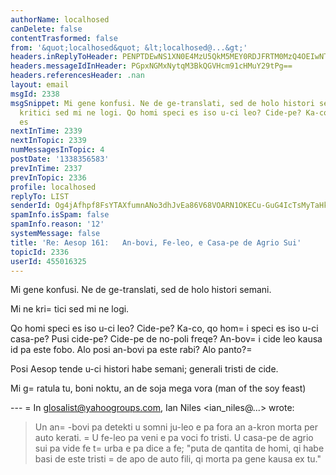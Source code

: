 ```yaml
---
authorName: localhosed
canDelete: false
contentTrasformed: false
from: '&quot;localhosed&quot; &lt;localhosed@...&gt;'
headers.inReplyToHeader: PENPTDEwNS1XN0E4MzU5QkM5MEY0RDJFRTM0MzQ4OEIwNTBAcGh4LmdibD4=
headers.messageIdInHeader: PGpxNGMxNytqM3BkQGVHcm91cHMuY29tPg==
headers.referencesHeader: .nan
layout: email
msgId: 2338
msgSnippet: Mi gene konfusi. Ne de ge-translati, sed de holo histori semani. Mi ne
  kritici sed mi ne logi. Qo homi speci es iso u-ci leo? Cide-pe? Ka-co, qo homi speci
  es
nextInTime: 2339
nextInTopic: 2339
numMessagesInTopic: 4
postDate: '1338356583'
prevInTime: 2337
prevInTopic: 2336
profile: localhosed
replyTo: LIST
senderId: Og4jAfhpf8FsYTAXfumnANo3dhJvEa86V68VOARN1OKECu-GuG4IcTsMyTaHkvONhz4gW8WQ_zm7mQV3Pqot38_qEpWcHjEZAjY
spamInfo.isSpam: false
spamInfo.reason: '12'
systemMessage: false
title: 'Re: Aesop 161:   An-bovi, Fe-leo, e Casa-pe de Agrio Sui'
topicId: 2336
userId: 455016325
---
```


Mi gene konfusi. Ne de ge-translati, sed de holo histori semani.

Mi ne kri=
tici sed mi ne logi.

Qo homi speci es iso u-ci leo? Cide-pe?
Ka-co, qo hom=
i speci es iso u-ci casa-pe? Pusi cide-pe? Cide-pe de no-poli freqe?
An-bov=
i cide leo kausa id pa este fobo. Alo posi an-bovi pa este rabi? Alo panto?=


Posi Aesop tende u-ci histori habe semani; generali tristi de cide.

Mi g=
ratula tu, 
boni noktu, 
an de soja mega vora (man of the soy feast)


--- =
In glosalist@yahoogroups.com, Ian Niles <ian_niles@...> wrote:
>
> 
> Un an=
-bovi pa detekti u somni ju-leo e pa fora an a-kron morta per auto kerati. =
 U fe-leo pa veni e pa voci fo tristi.  U casa-pe de agrio sui pa vide fe t=
urba e pa dice a fe; "puta de qantita de homi, qi habe basi de este tristi =
de apo de auto fili, qi morta pa gene kausa ex tu."
>



